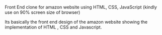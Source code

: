 Front End clone for amazon website using HTML, CSS, JavaScript (kindly use on 90% screen size of browser)

Its basically the front end design of the amazon website showing the implementation of HTML , CSS and Javascript.
